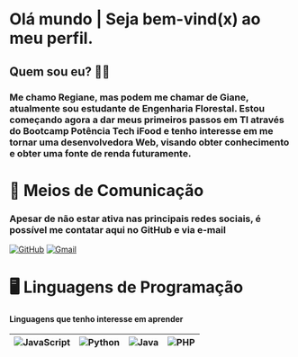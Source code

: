 # Olá mundo | Seja bem-vind(x) ao meu perfil.
##  Quem sou eu? 👩‍💻
### Me chamo Regiane, mas podem me chamar de Giane,  atualmente sou estudante de Engenharia Florestal. Estou começando agora a dar meus primeiros passos em TI através do Bootcamp Potência Tech iFood e tenho interesse em me tornar uma desenvolvedora Web, visando obter conhecimento e obter uma fonte de renda futuramente.

# 📱 Meios de Comunicação
### Apesar de não estar ativa nas principais redes sociais, é possível me contatar aqui no GitHub e via e-mail

 [![GitHub](https://img.shields.io/badge/GitHub-100000?style=for-the-badge&logo=github&logoColor=white)](https://github.com/cunharegiane) 
[![Gmail](https://img.shields.io/badge/Gmail-333333?style=for-the-badge&logo=gmail&logoColor=red)](mailto:regisoliver542@gmail.com) 

# 🖥️ Linguagens de Programação 

####   __Linguagens que tenho interesse em aprender__
|![JavaScript](https://img.shields.io/badge/JavaScript-F7DF1E?style=for-the-badge&logo=javascript&logoColor=black)   | ![Python](https://img.shields.io/badge/python-3670A0?style=for-the-badge&logo=python&logoColor=ffdd54)  |![Java](https://img.shields.io/badge/java-%23ED8B00.svg?style=for-the-badge&logo=openjdk&logoColor=white) | ![PHP](https://img.shields.io/badge/PHP-777BB4?style=for-the-badge&logo=php&logoColor=white) |
 |----| ------| ------| -----| 


